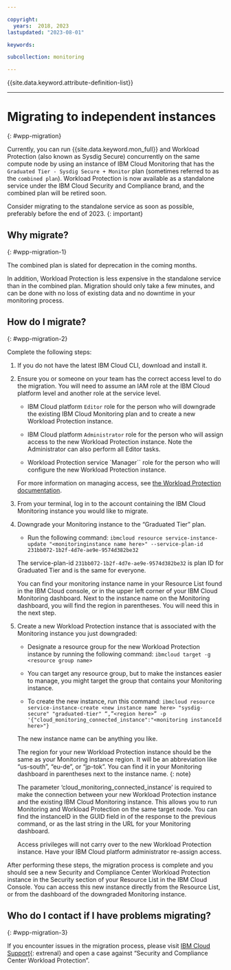 ```yaml
---

copyright:
  years:  2018, 2023
lastupdated: "2023-08-01"

keywords:

subcollection: monitoring

---
```


{{site.data.keyword.attribute-definition-list}}

---

# Migrating to independent instances
{: #wpp-migration}

Currently, you can run {{site.data.keyword.mon_full}} and Workload Protection (also known as Sysdig Secure) concurrently on the same compute node by using an instance of IBM Cloud Monitoring that has the `Graduated Tier - Sysdig Secure + Monitor` plan (sometimes referred to as the `combined plan`). Workload Protection is now available as a standalone service under the IBM Cloud Security and Compliance brand, and the combined plan will be retired soon.

Consider migrating to the standalone service as soon as possible, preferably before the end of 2023.
{: important}

## Why migrate?
{: #wpp-migration-1}

The combined plan is slated for deprecation in the coming months.

In addition, Workload Protection is less expensive in the standalone service than in the combined plan. Migration should only take a few minutes, and can be done with no loss of existing data and no downtime in your monitoring process.

## How do I migrate?
{: #wpp-migration-2}

Complete the following steps:

1. If you do not have the latest IBM Cloud CLI, download and install it.

2. Ensure you or someone on your team has the correct access level to do the migration. You will need to assume an IAM role at the IBM Cloud platform level and another role at the service level.

    - IBM Cloud platform `Editor` role for the person who will downgrade the existing IBM Cloud Monitoring plan and to create a new Workload Protection instance.

    - IBM Cloud platform `Administrator` role for the person who will assign access to the new Workload Protection instance. Note the Administrator can also perform all Editor tasks.

    - Workload Protection service `Manager`` role for the person who will configure the new Workload Protection instance.

    For more information on managing access, see [the Workload Protection documentation](/docs/workload-protection?topic=workload-protection-getting-started).

3. From your terminal, log in to the account containing the IBM Cloud Monitoring instance you would like to migrate.

4. Downgrade your Monitoring instance to the “Graduated Tier” plan.

    - Run the following command: `ibmcloud resource service-instance-update "<monitoringinstance name here>" --service-plan-id 231bb072-1b2f-4d7e-ae9e-9574d382be32`

    The service-plan-id `231bb072-1b2f-4d7e-ae9e-9574d382be32` is plan ID for Graduated Tier and is the same for everyone.

    You can find your monitoring instance name in your Resource List found in the IBM Cloud console, or in the upper left corner of your IBM Cloud Monitoring dashboard. Next to the instance name on the Monitoring dashboard, you will find the region in parentheses. You will need this in the next step.

5. Create a new Workload Protection instance that is associated with the Monitoring instance you just downgraded:

    - Designate a resource group for the new Workload Protection instance by running the following command: `ibmcloud target -g <resource group name>`

    - You can target any resource group, but to make the instances easier to manage, you might target the group that contains your Monitoring instance.

    - To create the new instance, run this command: `ibmcloud resource service-instance-create <new instance name here> "sysdig-secure" "graduated-tier" “,”<region here>” -p '{"cloud_monitoring_connected_instance":"<monitoring instanceId here>"}`

    The new instance name can be anything you like.

    The region for your new Workload Protection instance should be the same as your Monitoring instance region. It will be an abbreviation like “us-south”, “eu-de”, or “jp-tok”. You can find it in your Monitoring dashboard in parentheses next to the instance name.
    {: note}

    The parameter ‘cloud_monitoring_connected_instance’ is required to make the connection between your new Workload Protection instance and the existing IBM Cloud Monitoring instance. This allows you to run Monitoring and Workload Protection on the same target node. You can find the instanceID in the GUID field in of the response to the previous command, or as the last string in the URL for your Monitoring dashboard.

    Access privileges will not carry over to the new Workload Protection instance. Have your IBM Cloud platform administrator re-assign access.

After performing these steps, the migration process is complete and you should see a new Security and Compliance Center Workload Protection instance in the Security
section of your Resource List in the IBM Cloud Console. You can access this new instance directly from the Resource List, or from the dashboard of the downgraded Monitoring instance.

## Who do I contact if I have problems migrating?
{: #wpp-migration-3}

If you encounter issues in the migration process, please visit [IBM Cloud Support](https://cloud.ibm.com/login?redirect=%2Funifiedsupport%2Fsupportcenter){: extrenal} and open a case against “Security and Compliance Center Workload Protection”.
